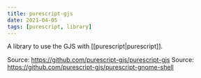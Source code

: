 ```yaml
---
title: purescript-gjs
date: 2021-04-05
tags: [purescript, library]
---
```


A library to use the GJS with [[purescript|purescript]].

Source: https://github.com/purescript-gjs/purescript-gjs
Source: https://github.com/purescript-gjs/purescript-gnome-shell

